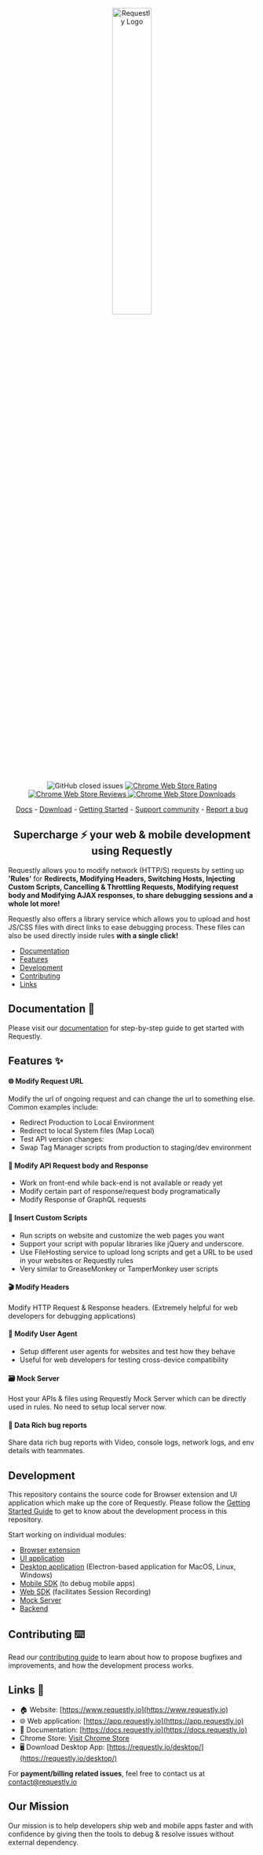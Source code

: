 <p align="center">
  <a rel="noreferrer noopener" href="https://requestly.io/">
    <img src="https://user-images.githubusercontent.com/16779465/194505910-b6a7be70-df20-4b1a-9730-06a48cdd75ac.png" alt="Requestly Logo" width="40%"/>
  </a>
</p>

<p align="center">
  <img alt="GitHub closed issues" src="https://img.shields.io/github/issues-closed/requestly/requestly"/>
  <a rel="noreferrer noopener" href="https://chrome.google.com/webstore/detail/redirect-url-modify-heade/mdnleldcmiljblolnjhpnblkcekpdkpa/">
    <img alt="Chrome Web Store Rating" src="https://img.shields.io/chrome-web-store/rating/mdnleldcmiljblolnjhpnblkcekpdkpa" />
  </a>
  <a rel="noreferrer noopener" href="https://chrome.google.com/webstore/detail/redirect-url-modify-heade/mdnleldcmiljblolnjhpnblkcekpdkpa/">
    <img alt="Chrome Web Store Reviews" src="https://img.shields.io/chrome-web-store/rating-count/mdnleldcmiljblolnjhpnblkcekpdkpa?label=reviews" />
  </a>
  <a rel="noreferrer noopener" href="https://chrome.google.com/webstore/detail/redirect-url-modify-heade/mdnleldcmiljblolnjhpnblkcekpdkpa/">
    <img alt="Chrome Web Store Downloads" src="https://img.shields.io/chrome-web-store/users/mdnleldcmiljblolnjhpnblkcekpdkpa?label=downloads" />
  </a>
</p>

<p align="center">
  <a href="https://docs.requestly.io">Docs</a> - <a href="https://requestly.io/downloads">Download</a> - <a href="https://app.requestly.io/getting-started">Getting Started</a> - <a href="https://bit.ly/requestly-slack">Support community</a> - <a href="https://github.com/requestly/requestly/issues/new?assignees=&labels=bug&template=bug-report.yml">Report a bug</a>
</p>

<h2 align="center">Supercharge ⚡ your web & mobile development using Requestly</h2>

Requestly allows you to modify network (HTTP/S) requests by setting up **'Rules'** for **Redirects, Modifying Headers, Switching Hosts, Injecting Custom Scripts, Cancelling & Throttling Requests, Modifying request body and Modifying AJAX responses, to share debugging sessions and a whole lot more!**

Requestly also offers a library service which allows you to upload and host JS/CSS files with direct links to ease debugging process. These files can also be used directly inside rules **with a single click!**

- [Documentation](#documentation-)
- [Features](#features-)
- [Development](#development)
- [Contributing](#contributing-%EF%B8%8F)
- [Links](#links-)

## Documentation 📕

Please visit our [documentation](https://docs.requestly.io/) for step-by-step guide to get started with Requestly. 

## Features ✨

#### 🌐 Modify Request URL

Modify the url of ongoing request and can change the url to something else. Common examples include:

- Redirect Production to Local Environment
- Redirect to local System files (Map Local)
- Test API version changes:
- Swap Tag Manager scripts from production to staging/dev environment

#### 🔌 Modify API Request body and Response

- Work on front-end while back-end is not available or ready yet
- Modify certain part of response/request body programatically
- Modify Response of GraphQL requests

#### 📜 Insert Custom Scripts

- Run scripts on website and customize the web pages you want
- Support your script with popular libraries like jQuery and underscore.
- Use FileHosting service to upload long scripts and get a URL to be used in your websites or Requestly rules
- Very similar to GreaseMonkey or TamperMonkey user scripts

#### 🎬 Modify Headers

Modify HTTP Request & Response headers. (Extremely helpful for web developers for debugging applications)

#### 📱 Modify User Agent

- Setup different user agents for websites and test how they behave
- Useful for web developers for testing cross-device compatibility

#### 🗃 Mock Server

Host your APIs & files using Requestly Mock Server which can be directly used in rules. No need to setup local server now.

#### 🎥 Data Rich bug reports

Share data rich bug reports with Video, console logs, network logs, and env details with teammates.

## Development
This repository contains the source code for Browser extension and UI application which make up the core of Requestly.
Please follow the [Getting Started Guide](./getting-started.md) to get to know about the development process in this repository.

Start working on individual modules:
- [Browser extension](./browser-extension)
- [UI application](./app)
- [Desktop application](https://github.com/requestly/requestly-desktop-app) (Electron-based application for MacOS, Linux, Windows)
- [Mobile SDK](https://github.com/requestly/requestly-android-sdk) (to debug mobile apps)
- [Web SDK](https://github.com/requestly/requestly-web-sdk) (facilitates Session Recording)
- [Mock Server](https://github.com/requestly/requestly-mock-server)
- [Backend](https://github.com/requestly/requestly-backend)


## Contributing ⌨️

Read our [contributing guide](./CONTRIBUTING.md) to learn about how to propose bugfixes and improvements, and how the development process works. 

## Links 🔗

- 🏠 Website: [https://www.requestly.io](https://www.requestly.io) 
- 🌐 Web application: [https://app.requestly.io](https://app.requestly.io)
- 📖 Documentation: [https://docs.requestly.io](https://docs.requestly.io)
- Chrome Store: [Visit Chrome Store](https://chrome.google.com/webstore/detail/requestly-redirect-url-mo/mdnleldcmiljblolnjhpnblkcekpdkpa)
- 🖥️ Download Desktop App: [https://requestly.io/desktop/](https://requestly.io/desktop/)

For **payment/billing related issues**, feel free to contact us at [contact@requestly.io](mailto:contact@requestly.io)

## Our Mission

Our mission is to help developers ship web and mobile apps faster and with confidence by giving then the tools to debug & resolve issues without external dependency.


